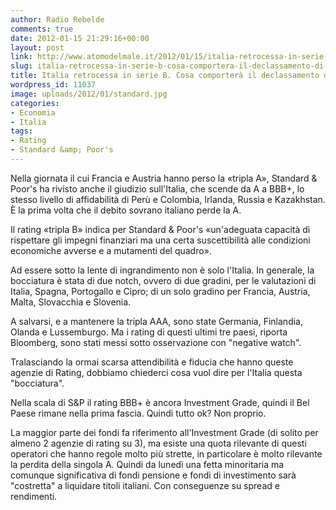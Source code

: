 ```yaml
---
author: Radio Rebelde
comments: true
date: 2012-01-15 21:29:16+00:00
layout: post
link: http://www.atomodelmale.it/2012/01/15/italia-retrocessa-in-serie-b-cosa-comportera-il-declassamento-di-sp-a-bbb/
slug: italia-retrocessa-in-serie-b-cosa-comportera-il-declassamento-di-sp-a-bbb
title: Italia retrocessa in serie B. Cosa comporterà il declassamento di S&P a BBB+?
wordpress_id: 11037
image: uploads/2012/01/standard.jpg
categories:
- Economia
- Italia
tags:
- Rating
- Standard &amp; Poor's
---
```


Nella giornata il cui Francia e Austria hanno perso la «tripla A», Standard & Poor's ha rivisto anche il giudizio sull'Italia, che scende da A a BBB+, lo stesso livello di affidabilità di Perù e Colombia, Irlanda, Russia e Kazakhstan. È la prima volta che il debito sovrano italiano perde la A.

Il rating «tripla B» indica per Standard & Poor's «un'adeguata capacità di rispettare gli impegni finanziari ma una certa suscettibilità alle condizioni economiche avverse e a mutamenti del quadro».

Ad essere sotto la lente di ingrandimento non è solo l'Italia. In generale, la bocciatura è stata di due notch, ovvero di due gradini, per le valutazioni di Italia, Spagna, Portogallo e Cipro; di un solo gradino per Francia, Austria, Malta, Slovacchia e Slovenia.

A salvarsi, e a mantenere la tripla AAA, sono state Germania, Finlandia, Olanda e Lussemburgo. Ma i rating di questi ultimi tre paesi, riporta Bloomberg, sono stati messi sotto osservazione con "negative watch".

Tralasciando la ormai scarsa attendibilità e fiducia che hanno queste agenzie di Rating, dobbiamo chiederci cosa vuol dire per l'Italia questa "bocciatura".

Nella scala di S&P il rating BBB+ è ancora Investment Grade, quindi il Bel Paese rimane nella prima fascia. Quindi tutto ok? Non proprio.

La maggior parte dei fondi fa riferimento all'Investment Grade (di solito per almeno 2 agenzie di rating su 3), ma esiste una quota rilevante di questi operatori che hanno regole molto più strette, in particolare è molto rilevante la perdita della singola A. Quindi da lunedì una fetta minoritaria ma comunque significativa di fondi pensione e fondi di investimento sarà "costretta" a liquidare titoli italiani. Con conseguenze su spread e rendimenti.
